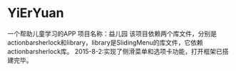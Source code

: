 # YiErYuan
一个帮助儿童学习的APP
项目名称：益儿园
该项目依赖两个库文件，分别是actionbarsherlock和library，library是SlidingMenu的库文件，它依赖actionbarsherlock库。
2015-8-2:实现了侧滑菜单和选项卡功能，打开框架已搭建完毕。
